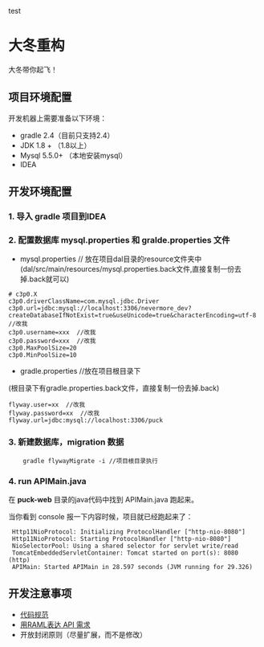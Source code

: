 ﻿test
# 大冬重构

大冬带你起飞！

## 项目环境配置

开发机器上需要准备以下环境：

* gradle 2.4（目前只支持2.4）
* JDK 1.8 + （1.8以上）
* Mysql 5.5.0+ （本地安装mysql）
* IDEA

## 开发环境配置

### 1. 导入 gradle 项目到IDEA

### 2. 配置数据库 mysql.properties 和 gralde.properties 文件
* mysql.properties // 放在项目dal目录的resource文件夹中
(dal/src/main/resources/mysql.properties.back文件,直接复制一份去掉.back就可以)

```
# c3p0.X
c3p0.driverClassName=com.mysql.jdbc.Driver
c3p0.url=jdbc:mysql://localhost:3306/nevermore_dev?createDatabaseIfNotExist=true&useUnicode=true&characterEncoding=utf-8  //改我
c3p0.username=xxx  //改我
c3p0.password=xxx  //改我
c3p0.MaxPoolSize=20
c3p0.MinPoolSize=10

```

* gradle.properties //放在项目根目录下

(根目录下有gradle.properties.back文件，直接复制一份去掉.back)

```
flyway.user=xx  //改我
flyway.password=xx  //改我
flyway.url=jdbc:mysql://localhost:3306/puck

```


### 3. 新建数据库，migration 数据

```
	gradle flywayMigrate -i //项目根目录执行
```


### 4. run APIMain.java

在 **puck-web** 目录的java代码中找到 APIMain.java 跑起来。

当你看到 console 报一下内容时候，项目就已经跑起来了：

```
 Http11NioProtocol: Initializing ProtocolHandler ["http-nio-8080"]
 Http11NioProtocol: Starting ProtocolHandler ["http-nio-8080"]
 NioSelectorPool: Using a shared selector for servlet write/read
 TomcatEmbeddedServletContainer: Tomcat started on port(s): 8080 (http)
 APIMain: Started APIMain in 28.597 seconds (JVM running for 29.326)
```

## 开发注意事项

* [代码规范](https://github.com/404Design/404-blog/blob/master/rules/java-code-style.md)
* [用RAML表达 API 需求](http://blog.guoyiliang.com/2015/04/23/raml-init/)
* 开放封闭原则（尽量扩展，而不是修改）
